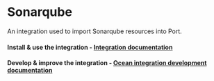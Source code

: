 # Sonarqube

An integration used to import Sonarqube resources into Port.

#### Install & use the integration - [Integration documentation](https://docs.getport.io/build-your-software-catalog/sync-data-to-catalog/code-quality-security/sonarqube)

#### Develop & improve the integration - [Ocean integration development documentation](https://ocean.getport.io/develop-an-integration/)